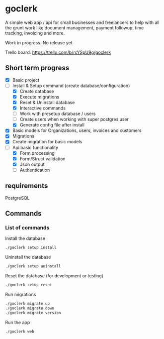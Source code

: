 # goclerk

A simple web app / api for small businesses and freelancers to help with all  the grunt work like document management, payment followup, time tracking, invoicing and more. 

Work in progress. No release yet

Trello board: https://trello.com/b/rcYSpU9g/goclerk

## Short term progress
- [x] Basic project
- [ ] Install & Setup command (create database/configuration)
  - [x] Create database
  - [x] Execute migrations
  - [x] Reset & Uninstall database
  - [x] Interactive commands 
  - [ ] Work with presetup database / users
  - [ ] Create users when working with super postgres user
  - [x] Generate config file after install
- [x] Basic models for Organizations, users, invoices and customers
- [x] Migrations
- [x] Create migration for basic models
- [ ] Api basic functionality
  - [x] Form processing
  - [x] Form/Struct validation
  - [x] Json output
  - [ ] Authentication
 
## requirements

PostgreSQL

## Commands

### List of commands

Install the database
```bash
./goclerk setup install
```

Uninstall the database
```bash
./goclerk setup uninstall
```
Reset the database (for development or testing)
```bash
./goclerk setup reset
```

Run migrations
```bash
./goclerk migrate up
./goclerk migrate down
./goclerk migrate version
```

Run the app
```bash
./goclerk web
```
